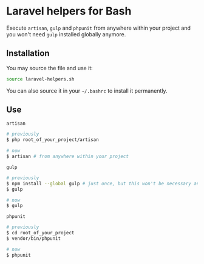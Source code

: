 Laravel helpers for Bash
========================

Execute `artisan`, `gulp` and `phpunit` from anywhere within your project and you won't need `gulp` installed globally anymore.

## Installation

You may source the file and use it:

```bash
source laravel-helpers.sh
```

You can also source it in your `~/.bashrc` to install it permanently.

## Use

`artisan`

```bash
# previously
$ php root_of_your_project/artisan
```

```bash
# now
$ artisan # from anywhere within your project
```

`gulp`

```bash
# previously
$ npm install --global gulp # just once, but this won't be necessary anymore
$ gulp
```

```bash
# now
$ gulp
```

`phpunit`

```bash
# previously
$ cd root_of_your_project
$ vendor/bin/phpunit
```

```bash
# now
$ phpunit
```
